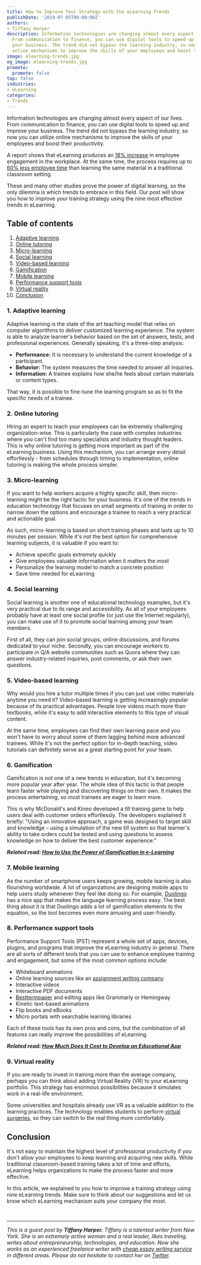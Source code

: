 ```yaml
---
title: How to Improve Your Strategy with the eLearning Trends
publishDate: '2019-07-05T00:00:00Z'
authors:
- Tiffany Harper
description: Information technologies are changing almost every aspect of our lives.
  From communication to finance, you can use digital tools to speed up and improve
  your business. The trend did not bypass the learning industry, so now you can utilize
  online mechanisms to improve the skills of your employees and boost their productivity.
image: elearning-trends.jpg
og_image: elearning-trends.jpg
promote:
  promote: false
top: false
industries:
- eLearning
categories:
- Trends
---
```


<script type="application/ld+json">
{
 "@context": "https://schema.org",
 "@type": "Article",
 "author": "Tiffany Harper",
 "name": "Get to Know How to Improve Your Strategy with the eLearning Trends in 2021"
}
</script>
Information technologies are changing almost every aspect of our lives. From communication to finance, you can use digital tools to speed up and improve your business. The trend did not bypass the learning industry, so now you can utilize online mechanisms to improve the skills of your employees and boost their productivity.

A report shows that eLearning produces an <a href="https://blog.capterra.com/10-fascinating-facts-about-modern-elearning/" target="_blank">18% increase</a> in employee engagement in the workplace. At the same time, the process requires up to <a href="https://www.shiftelearning.com/blog/bid/301248/15-facts-and-stats-that-reveal-the-power-of-elearning" target="_blank">60% less employee time</a> than learning the same material in a traditional classroom setting.

These and many other studies prove the power of digital learning, so the only dilemma is which trends to embrace in this field. Our post will show you how to improve your training strategy using the nine most effective trends in eLearning.

<h2>Table of contents</h2>
<ol>
 <li><a href="#adaptive-learning">Adaptive learning</a></li>
 <li><a href="#online-tutoring">Online tutoring</a></li>
 <li><a href="#microlearning">Micro-learning</a></li>
 <li><a href="#social-learning">Social learning</a></li>
 <li><a href="#video-based-learning">Video-based learning</a></li>
 <li><a href="#gamification">Gamification</a></li>
 <li><a href="#mobile-learning">Mobile learning</a></li>
 <li><a href="#pst">Performance support tools</a></li>
 <li><a href="#virtual-reality">Virtual reality</a></li>
 <li><a href="#summary">Conclusion</a></li>
</ol>
<a name="adaptive-learning"></a>

### 1. Adaptive learning

Adaptive learning is the state of the art teaching model that relies on computer algorithms to deliver customized learning experience. The system is able to analyze learner's behavior based on the set of answers, tests, and professional experiences. Generally speaking, it's a three-step analysis:

* **Performance:** It is necessary to understand the current knowledge of a participant.
* **Behavior:** The system measures the time needed to answer all inquiries.
* **Information:** A trainee explains how she/he feels about certain materials or content types.

That way, it is possible to fine-tune the learning program so as to fit the specific needs of a trainee. 

<a name="online-tutoring"></a>

### 2. Online tutoring

Hiring an expert to teach your employees can be extremely challenging organization-wise. This is particularly the case with complex industries where you can't find too many specialists and industry thought leaders. This is why online tutoring is getting more important as part of the eLearning business. Using this mechanism, you can arrange every detail effortlessly - from schedules through timing to implementation, online tutoring is making the whole process simpler.<a name="microlearning"></a>

### 3. Micro-learning

If you want to help workers acquire a highly specific skill, then micro-learning might be the right tactic for your business. It's one of the trends in education technology that focuses on small segments of training in order to narrow down the options and encourage a trainee to reach a very practical and actionable goal. 

As such, micro-learning is based on short training phases and lasts up to 10 minutes per session. While it's not the best option for comprehensive learning subjects, it is valuable if you want to:

* Achieve specific goals extremely quickly
* Give employees valuable information when it matters the most
* Personalize the learning model to match a concrete position
* Save time needed for eLearning

<a name="social-learning"></a>
### 4. Social learning

Social learning is another one of educational technology examples, but it's very practical due to its range and accessibility. As all of your employees probably have at least one social profile (or just use the Internet regularly), you can make use of it to promote social learning among your team members.

First of all, they can join social groups, online discussions, and forums dedicated to your niche. Secondly, you can encourage workers to participate in Q/A website communities such as Quora where they can answer industry-related inquiries, post comments, or ask their own questions. <a name="video-based-learning"></a>

### 5. Video-based learning

Why would you hire a tutor multiple times if you can just use video materials anytime you need it? Video-based learning is getting increasingly popular because of its practical advantages. People love videos much more than textbooks, while it's easy to add interactive elements to this type of visual content.

At the same time, employees can find their own learning pace and you won't have to worry about some of them lagging behind more advanced trainees. While it's not the perfect option for in-depth teaching, video tutorials can definitely serve as a great starting point for your team.<a name="gamification"></a>

### 6. Gamification

Gamification is not one of a new trends in education, but it's becoming more popular year after year. The whole idea of this tactic is that people learn faster while playing and discovering things on their own. It makes the process entertaining, so most trainees are eager to learn more.

This is why McDonald's and Kineo developed a till training game to help users deal with customer orders effortlessly. The developers explained it briefly: "Using an innovative approach, a game was designed to target skill and knowledge – using a simulation of the new till system so that learner's ability to take orders could be tested and using questions to assess knowledge on how to deliver the best customer experience."

***Related read: [How to Use the Power of Gamification in e-Learning](https://anadea.info/blog/gamification-in-e-learning)*** <a name="mobile-learning"></a>

### 7. Mobile learning

As the number of smartphone users keeps growing, mobile learning is also flourishing worldwide. A lot of organizations are designing mobile apps to help users study whenever they feel like doing so. For example, <a href="https://www.duolingo.com/" target="_blank">Duolingo</a> has a nice app that makes the language learning process easy. The best thing about it is that Duolingo adds a lot of gamification elements to the equation, so the tool becomes even more amusing and user-friendly.<a name="pst"></a>

### 8. Performance support tools

Performance Support Tools (PST) represent a whole set of apps, devices, plugins, and programs that improve the eLearning industry in general. There are all sorts of different tools that you can use to enhance employee training and engagement, but some of the most common options include: 

* Whiteboard animations
* Online learning sources like an <a href="https://www.assignmentholic.co.uk/" target="_blank">assignment writing company</a>
* Interactive videos
* Interactive PDF documents
* <a href="https://www.besttermpaper.com/" target="_blank">Besttermpaper</a> and editing apps like Grammarly or Hemingway
* Kinetic text-based animations
* Flip books and eBooks
* Micro portals with searchable learning libraries

Each of these tools has its own pros and cons, but the combination of all features can really improve the possibilities of eLearning. 

***Related read: [How Much Does It Cost to Develop an Educational App](https://anadea.info/guides/educational-app-development-cost)*** <a name="virtual-reality"></a>

### 9. Virtual reality

If you are ready to invest in training more than the average company, perhaps you can think about adding Virtual Reality (VR) to your eLearning portfolio. This strategy has enormous possibilities because it simulates work in a real-life environment. 

Some universities and hospitals already use VR as a valuable addition to the learning practices. The technology enables students to perform <a href="https://www.youtube.com/watch?v=sOOwaCvJjzc" target="_blank">virtual surgeries</a>, so they can switch to the real thing more comfortably.<a name="summary"></a>

## Conclusion

It's not easy to maintain the highest level of professional productivity if you don't allow your employees to keep learning and acquiring new skills. While traditional classroom-based training takes a lot of time and efforts, eLearning helps organizations to make the process faster and more effective.

In this article, we explained to you how to improve a training strategy using nine eLearning trends. Make sure to think about our suggestions and let us know which eLearning mechanism suits your company the most.


<br />

---
*This is a guest post by **Tiffany Harper.** Tiffany is a talented writer from New York. She is an extremely active woman and a real leader, likes traveling, writes about entrepreneurship, technologies, and education. Now she works as an experienced freelance writer with <a href="https://bidforwriting.com/" target="_blank">cheap essay writing service</a> in different areas. Please do not hesitate to contact her on <a href="https://twitter.com/harper_tiffany" target="_blank">Twitter</a>.*
